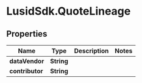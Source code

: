 # LusidSdk.QuoteLineage

## Properties
Name | Type | Description | Notes
------------ | ------------- | ------------- | -------------
**dataVendor** | **String** |  | 
**contributor** | **String** |  | 


